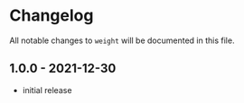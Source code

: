# Changelog

All notable changes to `weight` will be documented in this file.

## 1.0.0 - 2021-12-30

- initial release
